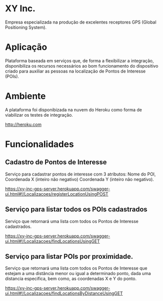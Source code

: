 # XY Inc.
Empresa especializada na produção de excelentes receptores GPS (Global Positioning System).

# Aplicação
Plataforma baseada em serviços que, de forma a flexibilizar a integração, disponibiliza os recursos necessários ao bom funcionamento do dispositivo criado para auxiliar as pessoas na localização de Pontos de Interesse (POIs).

# Ambiente
A plataforma foi disponibizada na nuvem do Heroku como forma de viabilizar os testes de integração.

http://heroku.com

# Funcionalidades

## Cadastro de Pontos de Interesse

Serviço para cadastrar pontos de interesse com 3 atributos: Nome do POI, Coordenada X (inteiro não negativo) Coordenada Y (inteiro não negativo).

https://xy-inc-gps-server.herokuapp.com/swagger-ui.html#!/Localizacoes/registerLocationUsingPOST

## Serviço para listar todos os POIs cadastrados

Serviço que retornará uma lista com todos os Pontos de Interesse cadastrados.

https://xy-inc-gps-server.herokuapp.com/swagger-ui.html#!/Localizacoes/findLocationsUsingGET

## Serviço para listar POIs por proximidade.

Serviço que retornará uma lista com todos os Pontos de Interesse que estejam a uma distância menor ou igual a determinado ponto, dada uma distancia especifica, bem como, as coordenadas X e Y do ponto.

https://xy-inc-gps-server.herokuapp.com/swagger-ui.html#!/Localizacoes/findLocationsByDistanceUsingGET
